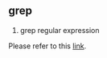 ## grep


1. grep regular expression

Please refer to this [link](https://linuxize.com/post/regular-expressions-in-grep/).



